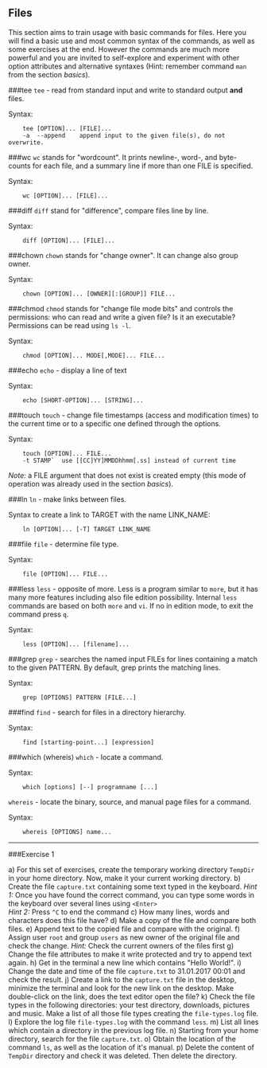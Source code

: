 ## Files

This section aims to train usage with basic commands for files.  Here you will find a basic use and most common syntax of the commands, as well as some exercises at the end.  However the commands are much more powerful and you are invited to self-explore and experiment with other option attributes and alternative syntaxes (Hint: remember command `man` from the section *basics*).


###tee
`tee` - read from standard input and write to standard output **and** files.

Syntax:
```
    tee [OPTION]... [FILE]...
    -a	--append	append input to the given file(s), do not overwrite.
```

###wc
`wc` stands for "wordcount". It prints newline-, word-, and byte-counts for each file, and a summary line if more than one FILE is specified.

Syntax:
```
    wc [OPTION]... [FILE]...
```

###diff
`diff` stand for "difference", compare files line by line.

Syntax:
```
    diff [OPTION]... [FILE]...
```

###chown
`chown` stands for "change owner". It can change also group owner.

Syntax:
```
    chown [OPTION]... [OWNER][:[GROUP]] FILE...
```

###chmod
`chmod` stands for "change file mode bits" and controls the permissions: who can read and write a given file? Is it an executable? Permissions can be read using `ls -l`.

Syntax:
```
    chmod [OPTION]... MODE[,MODE]... FILE...
```

###echo
`echo` - display a line of text

Syntax:
```
    echo [SHORT-OPTION]... [STRING]...
```

###touch
`touch` - change file timestamps (access and modification times) to the current time or to a specific one defined through the options.

Syntax:
```
    touch [OPTION]... FILE...
    -t STAMP`  use [[CC]YY]MMDDhhmm[.ss] instead of current time
```

*Note:* a FILE argument that does not exist is created empty (this mode of operation was already used in the section *basics*).

###ln
`ln` - make links between files.

Syntax to create a link to TARGET with the name LINK_NAME:
```
    ln [OPTION]... [-T] TARGET LINK_NAME
```

###file
`file` - determine file type.

Syntax:
```
    file [OPTION]... FILE...
```

###less
`less` - opposite of more.
Less is a program similar to `more`, but it has many more features including also file edition possibility. Internal `less` commands are based on both `more` and `vi`.  If no in edition mode, to exit the command press `q`.

Syntax:
```
    less [OPTION]... [filename]...
```

###grep
`grep` - searches the named input FILEs for lines containing a match to the given PATTERN. By default, grep prints the matching lines. 


Syntax:
```
    grep [OPTIONS] PATTERN [FILE...]
```

###find
`find` - search for files in a directory hierarchy.

Syntax:
```
    find [starting-point...] [expression]
```

###which (whereis)
`which` - locate a command.

Syntax:
```
    which [options] [--] programname [...]
```

`whereis` - locate the binary, source, and manual page files for a command.

Syntax:
```
    whereis [OPTIONS] name...
```


---

###Exercise 1

a) For this set of exercises, create the temporary working directory `TempDir` in your home directory. Now, make it your current working directory.
b) Create the file `capture.txt` containing some text typed in the keyboard.
    *Hint 1:* Once you have found the correct command, you can type some words in the keyboard over several lines using `<Enter>`  
    *Hint 2:* Press `^C` to end the command
c) How many lines, words and characters does this file have?
d) Make a copy of the file and compare both files.
e) Append text to the copied file and compare with the original.
f) Assign user `root` and group `users` as new owner of the original file and check the change.
    *Hint:* Check the current owners of the files first
g) Change the file attributes to make it write protected and try to append text again.
h) Get in the terminal a new line which contains "Hello World!".
i) Change the date and time of the file `capture.txt` to 31.01.2017 00:01 and check the result.
j) Create a link to the `capture.txt` file in the desktop, minimize the terminal and look for the new link on the desktop. Make double-click on the link, does the text editor open the file?
k) Check the file types in the following directories: your test directory, downloads, pictures and music.  Make a list of all those file types creating the `file-types.log` file.
l) Explore the log file `file-types.log` with the command `less`.
m) List all lines which contain a directory in the previous log file.
n) Starting from your home directory, search for the file `capture.txt`.
o) Obtain the location of the command `ls`, as well as the location of it's manual.
p) Delete the content of `TempDir` directory and check it was deleted. Then delete the directory.
